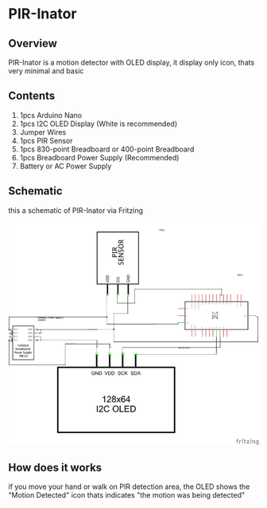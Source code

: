 # PIR-Inator

## Overview
PIR-Inator is a motion detector with OLED display, it display only icon, thats very minimal and basic

## Contents
1. 1pcs Arduino Nano
2. 1pcs I2C OLED Display (White is recommended)
3. Jumper Wires
4. 1pcs PIR Sensor
5. 1pcs 830-point Breadboard or 400-point Breadboard
5. 1pcs Breadboard Power Supply (Recommended)
6. Battery or AC Power Supply

## Schematic
this a schematic of PIR-Inator via Fritzing

![schematic](https://raw.githubusercontent.com/WilloIzCitron/PIR-Inator/main/schem.png)



## How does it works

if you move your hand or walk on PIR detection area, the OLED shows the "Motion Detected" icon thats indicates "the motion was being detected"
